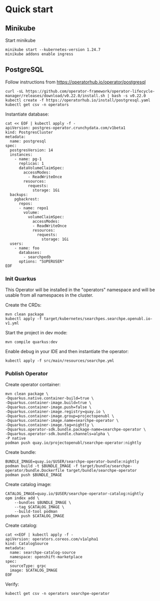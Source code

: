 # Quick start

## Minikube

Start minikube

```shell
minikube start --kubernetes-version 1.24.7
minikube addons enable ingress
```

## PostgreSQL

Follow instructions from https://operatorhub.io/operator/postgresql

```shell
curl -sL https://github.com/operator-framework/operator-lifecycle-manager/releases/download/v0.22.0/install.sh | bash -s v0.22.0
kubectl create -f https://operatorhub.io/install/postgresql.yaml
kubectl get csv -n operators
```

Instantiate database:

```shell
cat << EOF | kubectl apply -f -
apiVersion: postgres-operator.crunchydata.com/v1beta1
kind: PostgresCluster
metadata:
  name: postgresql
spec:
  postgresVersion: 14
  instances:
    - name: pg-1
      replicas: 1
      dataVolumeClaimSpec:
        accessModes:
          - ReadWriteOnce
        resources:
          requests:
            storage: 1Gi
  backups:
    pgbackrest:
      repos:
      - name: repo1
        volume:
          volumeClaimSpec:
            accessModes:
            - ReadWriteOnce
            resources:
              requests:
                storage: 1Gi
  users:
    - name: foo
      databases:
        - searchpedb
      options: "SUPERUSER"
EOF
```

### Init Quarkus

This Operator will be installed in the "operators" namespace and will be usable from all namespaces in the cluster.

Create the CRDs:

```shell
mvn clean package
kubectl apply -f target/kubernetes/searchpes.searchpe.openubl.io-v1.yml
```

Start the project in dev mode:

```shell
mvn compile quarkus:dev
```

Enable debug in your IDE and then instantiate the operator:

```shell
kubectl apply -f src/main/resources/searchpe.yml
```

### Publish Operator

Create operator container:

```shell
mvn clean package \
-Dquarkus.native.container-build=true \
-Dquarkus.container-image.build=true \
-Dquarkus.container-image.push=false \
-Dquarkus.container-image.registry=quay.io \
-Dquarkus.container-image.group=projectopenubl \
-Dquarkus.container-image.name=searchpe-operator \
-Dquarkus.container-image.tag=nightly \
-Dquarkus.operator-sdk.bundle.package-name=searchpe-operator \
-Dquarkus.operator-sdk.bundle.channels=alpha \
-P native
podman push quay.io/projectopenubl/searchpe-operator:nightly
```

Create bundle:

```shell
BUNDLE_IMAGE=quay.io/$USER/searchpe-operator-bundle:nightly
podman build -t $BUNDLE_IMAGE -f target/bundle/searchpe-operator/bundle.Dockerfile target/bundle/searchpe-operator
podman push $BUNDLE_IMAGE
```

Create catalog image:

```shell
CATALOG_IMAGE=quay.io/$USER/searchpe-operator-catalog:nightly
opm index add \
    --bundles $BUNDLE_IMAGE \
    --tag $CATALOG_IMAGE \
    --build-tool podman
podman push $CATALOG_IMAGE
```

Create catalog:

```shell
cat <<EOF | kubectl apply -f -
apiVersion: operators.coreos.com/v1alpha1
kind: CatalogSource
metadata:
  name: searchpe-catalog-source
  namespace: openshift-marketplace
spec:
  sourceType: grpc
  image: $CATALOG_IMAGE
EOF
```

Verify:

```shell
kubectl get csv -n operators searchpe-operator
```